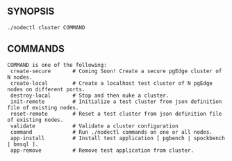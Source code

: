 ## SYNOPSIS
    ./nodectl cluster COMMAND
 
## COMMANDS
    COMMAND is one of the following:
     create-secure       # Coming Soon! Create a secure pgEdge cluster of N nodes.
     create-local        # Create a localhost test cluster of N pgEdge nodes on different ports.
     destroy-local       # Stop and then nuke a cluster.
     init-remote         # Initialize a test cluster from json definition file of existing nodes.
     reset-remote        # Reset a test cluster from json definition file of existing nodes.
     validate            # Validate a cluster configuration
     command             # Run ./nodectl commands on one or all nodes.
     app-install         # Install test application [ pgbench | spockbench | bmsql ].
     app-remove          # Remove test application from cluster.
